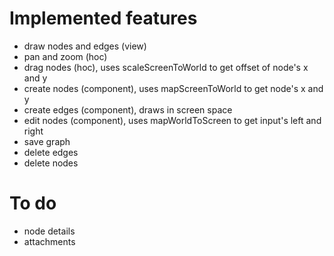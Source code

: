 # Implemented features
- draw nodes and edges (view)
- pan and zoom (hoc)
- drag nodes (hoc), uses scaleScreenToWorld to get offset of node's x and y
- create nodes (component), uses mapScreenToWorld to get node's x and y
- create edges (component), draws in screen space
- edit nodes (component), uses mapWorldToScreen to get input's left and right
- save graph
- delete edges
- delete nodes

# To do
- node details
- attachments
